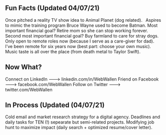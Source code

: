## Fun Facts (Updated 04/07/21)

Once pitched a reality TV show idea to Animal Planet (dog related).&ensp;
Aspires to mimic the training program Bruce Wayne used to become Batman.
Most important financial goal? Retire mom so she can stop working forever.
Second most important financial goal? Buy farmland to care for stray dogs.
Only open to remote roles now (because I serve as a care-giver for dad).
I've been remote for six years now (best part: choose your own music).
Music taste is all over the place (from death metal to Taylor Swift).

## Now What?

Connect on LinkedIn ---> linkedin.com/in/WebWallen
Friend on Facebook ---> facebook.com/WebWallen
Follow on Twitter ---> twitter.com/WebWallen

## In Process (Updated (04/07/21)

Cold email and market research strategy for a digital agency.
Deadlines and daily tasks for TEN (!) sepearate but semi-related projects.
Modifying job hunt to maximize impact (daily search + optimized resume/cover letter).
